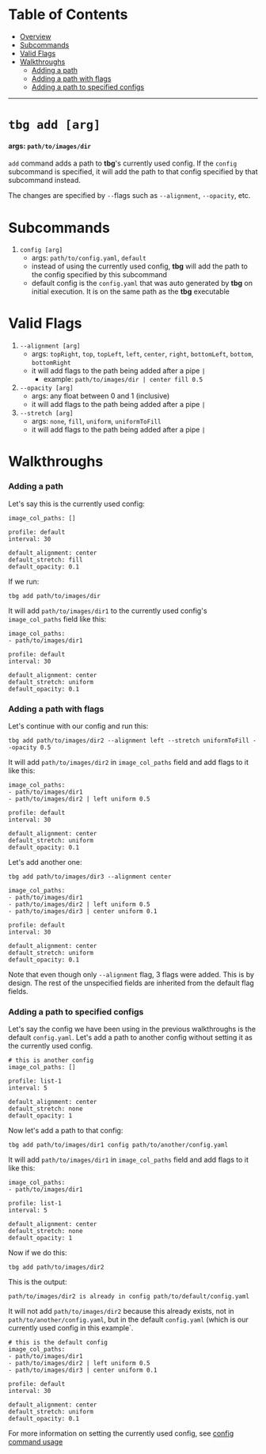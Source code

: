 # Table of Contents
- [Overview](#tbg-edit-[arg])
- [Subcommands](#subcommands)
- [Valid Flags](#valid-flags)
- [Walkthroughs](#walkthroughs)
    - [Adding a path](#adding-a-path)
    - [Adding a path with flags](#adding-a-path-with-flags)
    - [Adding a path to specified configs](#adding-a-path-to-specified-configs)
---

# `tbg add [arg]`
#### args: `path/to/images/dir`
`add` command adds a path to **tbg**'s currently used config. If the `config` subcommand is specified, it will add the path to that config specified by that subcommand instead.

The changes are specified by `--`flags such as `--alignment`, `--opacity`, etc.

# Subcommands
1. `config [arg]`
    - args: `path/to/config.yaml`, `default`
    - instead of using the currently used config, **tbg** will add the path to the config specified by this subcommand
    - default config is the `config.yaml` that was auto generated by **tbg** on initial execution. It is on the same path as the **tbg** executable

# Valid Flags
1. `--alignment [arg]`
    - args: `topRight`, `top`, `topLeft`, `left`, `center`, `right`, `bottomLeft`, `bottom`, `bottomRight`
    - it will add flags to the path being added after a pipe `|`
        - example: `path/to/images/dir | center fill 0.5`
2. `--opacity [arg]`
    - args: any float between 0 and 1 (inclusive)
    - it will add flags to the path being added after a pipe `|`
3. `--stretch [arg]`
    - args: `none`, `fill`, `uniform`, `uniformToFill`
    - it will add flags to the path being added after a pipe `|`

# Walkthroughs
### Adding a path
Let's say this is the currently used config:
```
image_col_paths: []

profile: default
interval: 30

default_alignment: center
default_stretch: fill
default_opacity: 0.1
```
If we run:
```
tbg add path/to/images/dir
```
It will add `path/to/images/dir1` to the currently used config's `image_col_paths` field like this:
```
image_col_paths:
- path/to/images/dir1

profile: default
interval: 30

default_alignment: center
default_stretch: uniform
default_opacity: 0.1
```
### Adding a path with flags
Let's continue with our config and run this:
```
tbg add path/to/images/dir2 --alignment left --stretch uniformToFill --opacity 0.5
```
It will add `path/to/images/dir2` in `image_col_paths` field and add flags to it like this:
```
image_col_paths:
- path/to/images/dir1
- path/to/images/dir2 | left uniform 0.5

profile: default
interval: 30

default_alignment: center
default_stretch: uniform
default_opacity: 0.1
```
Let's add another one:
```
tbg add path/to/images/dir3 --alignment center
```
```
image_col_paths:
- path/to/images/dir1
- path/to/images/dir2 | left uniform 0.5
- path/to/images/dir3 | center uniform 0.1

profile: default
interval: 30

default_alignment: center
default_stretch: uniform
default_opacity: 0.1
```
Note that even though only `--alignment` flag, 3 flags were added. This is by design. The rest of the unspecified fields are inherited from the default flag fields.

### Adding a path to specified configs
Let's say the config we have been using in the previous walkthroughs is the default `config.yaml`. Let's add a path to another config without setting it as the currently used config.
```
# this is another config
image_col_paths: []

profile: list-1
interval: 5

default_alignment: center
default_stretch: none
default_opacity: 1
```
Now let's add a path to that config:
```
tbg add path/to/images/dir1 config path/to/another/config.yaml
```
It will add `path/to/images/dir1` in `image_col_paths` field and add flags to it like this:
```
image_col_paths:
- path/to/images/dir1

profile: list-1
interval: 5

default_alignment: center
default_stretch: none
default_opacity: 1
```
Now if we do this:
```
tbg add path/to/images/dir2
```
This is the output:
```
path/to/images/dir2 is already in config path/to/default/config.yaml
```
It will not add `path/to/images/dir2` because this already exists, not in `path/to/another/config.yaml`, but in the default `config.yaml` (which is our currently used config in this example`.
```
# this is the default config
image_col_paths:
- path/to/images/dir1
- path/to/images/dir2 | left uniform 0.5
- path/to/images/dir3 | center uniform 0.1

profile: default
interval: 30

default_alignment: center
default_stretch: uniform
default_opacity: 0.1
```
For more information on setting the currently used config, see [config command usage](#link)

